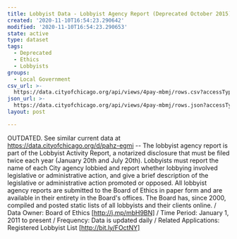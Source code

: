 ```yaml
---
title: Lobbyist Data - Lobbyist Agency Report (Deprecated October 2015)
created: '2020-11-10T16:54:23.290642'
modified: '2020-11-10T16:54:23.290653'
state: active
type: dataset
tags:
  - Deprecated
  - Ethics
  - Lobbyists
groups:
  - Local Government
csv_url: >-
  https://data.cityofchicago.org/api/views/4pay-mbmj/rows.csv?accessType=DOWNLOAD
json_url: >-
  https://data.cityofchicago.org/api/views/4pay-mbmj/rows.json?accessType=DOWNLOAD
layout: post

---
```

OUTDATED. See similar current data at https://data.cityofchicago.org/d/pahz-egmi -- The lobbyist agency report is part of the Lobbyist Activity Report, a notarized disclosure that must be filed twice each year (January 20th and July 20th). Lobbyists must report the name of each City agency lobbied and report whether lobbying involved legislative or administrative action, and give a brief description of the legislative or administrative action promoted or opposed. All lobbyist agency reports are submitted to the Board of Ethics in paper form and are available in their entirety in the Board's offices. The Board has, since 2000, compiled and posted static lists of all lobbyists and their clients online. / Data Owner: Board of Ethics [http://j.mp/mbH9BN] / Time Period: January 1, 2011 to present / Frequency: Data is updated daily  / Related Applications: Registered Lobbyist List [http://bit.ly/FOctNY]
